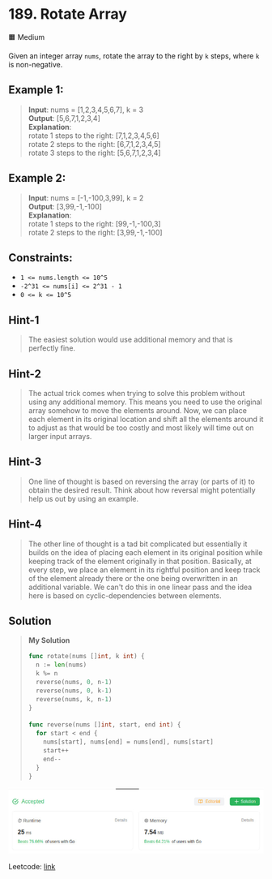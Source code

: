 # 189. Rotate Array
🟧 Medium

Given an integer array `nums`, rotate the array to the right by `k` steps, where `k` is non-negative. 

## Example 1:
> **Input**: nums = [1,2,3,4,5,6,7], k = 3 \
> **Output**: [5,6,7,1,2,3,4] \
> **Explanation**: \
> rotate 1 steps to the right: [7,1,2,3,4,5,6] \
> rotate 2 steps to the right: [6,7,1,2,3,4,5] \
> rotate 3 steps to the right: [5,6,7,1,2,3,4]

## Example 2:
> **Input**: nums = [-1,-100,3,99], k = 2 \
> **Output**: [3,99,-1,-100] \
> **Explanation**: \
> rotate 1 steps to the right: [99,-1,-100,3] \
> rotate 2 steps to the right: [3,99,-1,-100]

## Constraints:
* `1 <= nums.length <= 10^5`
* `-2^31 <= nums[i] <= 2^31 - 1`
* `0 <= k <= 10^5`

## Hint-1
> The easiest solution would use additional memory and that is perfectly fine.

## Hint-2
> The actual trick comes when trying to solve this problem without using any additional memory. This means you need to use the original array somehow to move the elements around. Now, we can place each element in its original location and shift all the elements around it to adjust as that would be too costly and most likely will time out on larger input arrays.

## Hint-3
> One line of thought is based on reversing the array (or parts of it) to obtain the desired result. Think about how reversal might potentially help us out by using an example.

## Hint-4
> The other line of thought is a tad bit complicated but essentially it builds on the idea of placing each element in its original position while keeping track of the element originally in that position. Basically, at every step, we place an element in its rightful position and keep track of the element already there or the one being overwritten in an additional variable. We can't do this in one linear pass and the idea here is based on cyclic-dependencies between elements.

## Solution
> **My Solution**
> ```go
> func rotate(nums []int, k int) {
>   n := len(nums)
>   k %= n  
>   reverse(nums, 0, n-1)
>   reverse(nums, 0, k-1)
>   reverse(nums, k, n-1)
> }
> 
> func reverse(nums []int, start, end int) {
>   for start < end {
>     nums[start], nums[end] = nums[end], nums[start]
>     start++
>     end--
>   }
> }
> ```

![result](189.png)

Leetcode: [link](https://leetcode.com/problems/rotate-array/description/)